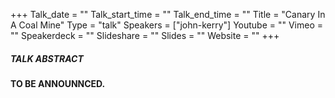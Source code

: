 +++
Talk_date = ""
Talk_start_time = ""
Talk_end_time = ""
Title = "Canary In A Coal Mine"
Type = "talk"
Speakers = ["john-kerry"]
Youtube = ""
Vimeo = ""
Speakerdeck = ""
Slideshare = ""
Slides = ""
Website = ""
+++

##### TALK ABSTRACT

<strong>TO BE ANNOUNNCED.</strong>